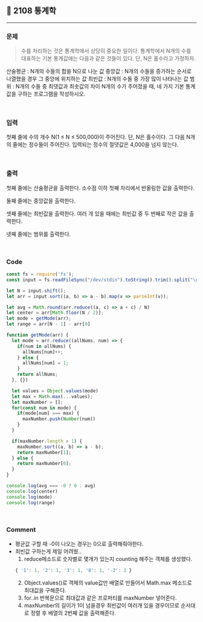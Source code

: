 ## 📮 2108 통계학
---

### 문제 
> 수를 처리하는 것은 통계학에서 상당히 중요한 일이다. 통계학에서 N개의 수를 대표하는 기본 통계값에는 다음과 같은 것들이 있다. 단, N은 홀수라고 가정하자.

산술평균 : N개의 수들의 합을 N으로 나눈 값
중앙값 : N개의 수들을 증가하는 순서로 나열했을 경우 그 중앙에 위치하는 값
최빈값 : N개의 수들 중 가장 많이 나타나는 값
범위 : N개의 수들 중 최댓값과 최솟값의 차이
N개의 수가 주어졌을 때, 네 가지 기본 통계값을 구하는 프로그램을 작성하시오.

<br />

### 입력
첫째 줄에 수의 개수 N(1 ≤ N ≤ 500,000)이 주어진다. 단, N은 홀수이다. 그 다음 N개의 줄에는 정수들이 주어진다. 입력되는 정수의 절댓값은 4,000을 넘지 않는다.

<br />

### 출력
첫째 줄에는 산술평균을 출력한다. 소수점 이하 첫째 자리에서 반올림한 값을 출력한다.

둘째 줄에는 중앙값을 출력한다.

셋째 줄에는 최빈값을 출력한다. 여러 개 있을 때에는 최빈값 중 두 번째로 작은 값을 출력한다.

넷째 줄에는 범위를 출력한다.

<br />

### Code
```javascript
const fs = require('fs');
const input = fs.readFileSync("/dev/stdin").toString().trim().split("\n");

let N = input.shift();
let arr = input.sort((a, b) => a - b).map(v => parseInt(v));

let avg = Math.round(arr.reduce((a, c) => a + c) / N)
let center = arr[Math.floor(N / 2)];
let mode = getMode(arr);
let range = arr[N - 1] - arr[0]

function getMode(arr) {
  let mode = arr.reduce((allNums, num) => {
    if(num in allNums) {
      allNums[num]++;
    } else {
      allNums[num] = 1;
    }
    return allNums;
  }, {})

  let values = Object.values(mode)
  let max = Math.max(...values);
  let maxNumber = [];
  for(const num in mode) {
    if(mode[num] === max) {
      maxNumber.push(Number(num))
    }
  }

  if(maxNumber.length > 1) {
    maxNumber.sort((a, b) => a - b);
    return maxNumber[1];
  } else {
    return maxNumber[0];
  }
}

console.log(avg === -0 ? 0 : avg)
console.log(center)
console.log(mode)
console.log(range)
```

<br />

### Comment
* 평균값 구할 때 -0이 나오는 경우는 0으로 출력해줘야한다.
* 최빈값 구하는게 제일 어려웠..
  1. reduce메소드로 숫자별로 몇개가 있는지 counting 해주는 객체를 생성했다. 
  ```javascript
  { '1': 1, '2': 1, '3': 1, '8': 1, '-2': 1 }
  ```
  2. Object.values()로 객체의 value값만 배열로 만들어서 Math.max 메소드로 최대값을 구해준다. 
  3. for..in 반복문으로 최대값과 같은 프로퍼티를 maxNumber 넣어준다. 
  4. maxNumber의 길이가 1이 넘을경우 최빈값이 여러개 있을 경우이므로 순서대로 정렬 후 배열의 2번째 값을 출력해준다. 